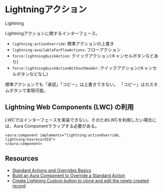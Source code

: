 # Lightningアクション

Lightning

Lightningアクションに関するインターフェース。
* `lightning:actionOverride`: 標準アクションの上書き
* `lightning:availableForFlowActions`: フローアクション
* `force:lightningQuickAction`: クイックアクション(キャンセルボタンなどあり)
* `force:lightningQuickActionWithoutHeader`: クイックアクション(キャンセルボタンなどなし)

標準アクションでも「承認」「コピー」は上書きできない。
「コピー」はカスタムボタンで実現可能。

## Lightning Web Components (LWC) の利用
LWCではインターフェースを実装できない。そのためLWCを利用したい場合には、Aura Componentでラップする必要がある。

```
<aura:component implements="lightning:actionOverride, lightning:hasrecordId">
</aura:component>
```

## Resources

- [Standard Actions and Overrides Basics](https://developer.salesforce.com/docs/atlas.en-us.lightning.meta/lightning/components_using_lex_s1_action_overrides_basics.htm)
- [Build an Aura Component to Override a Standard Action](https://trailhead.salesforce.com/ja/content/learn/projects/workshop-override-standard-action)
- [Create Lightning Custom button to clone and edit the newly created record](https://help.salesforce.com/articleView?siteLang=ja&id=000322260&language=ja&type=1&mode=1)

